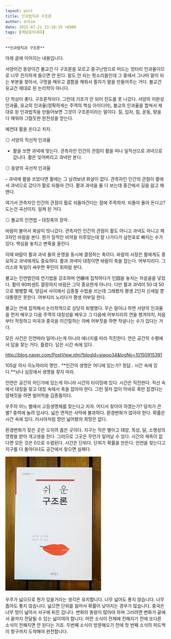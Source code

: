 ```yaml
---
layout: post
title: 인과법칙과 구조론
author: drkim
date: 2015-07-21 23:18:19 +0900
tags: [깨달음의대화]
---
```

  
  


    **인과법칙과 구조론**

  


아래 글에 이어지는 내용입니다. 

  


서양이건 동양이건 불교건 다 구조론을 모르고 중구난방으로 떠드는 엉터리 인과율이므로 너무 진지하게 들으면 안 된다. 말도 안 되는 헛소리들인데 그 중에서 그나마 말이 되는 부분을 찾아서, 구멍을 메우고 결함을 채워서 필자가 말을 만들어주는 거다. 불교건 유교건 제대로 된 논리학이 아니다. 

  


단 착상이 좋다. 구조론적이다. 그런데 기초가 안 되어 진도를 못 나갔다. 서양의 미완성 인과율, 유교의 인과율(정확하게는 주역의 핵심 아이디어), 불교의 인과율을 합쳐서 제대로 된 인과법칙을 만들어보면 그것이 구조론이라는 말이다. 질, 입자, 힘, 운동, 량을 다 채워야 그럴듯한 완전성을 얻는다. 

  


예컨대 활을 쏜다고 치자. 

  


◎ 서양의 직선적 인과율   
      
- 활을 쏘면 과녁에 맞는다. 관측자인 인간의 관점이 활을 떠나 일직선으로 과녁으로 갑니다. 활은 잊어버리고 과녁만 본다. 

  


◎ 동양의 곡선적 인과율   
      
– 과녁에 활을 쏘았다면 활에는 그 날려보낸 화살이 없다. 관측자인 인간의 관점이 활에서 과녁으로 갔다가 활로 되돌아 간다. 활과 과녁을 둘 다 보는데 중간에서 길을 잃고 헤맨다. 

  


여기서 관측자인 인간의 관점이 활로 되돌아간다는 점에 주목하자. 되돌아 돌아 돈다고? 도는건 곡선이지. 일케 된 거다. 

  


◎ 불교의 인연법 – 대칭축의 장악.  
      
바람이 불어서 화살이 빗나갔다. 관측자인 인간의 관점이 활도 아니고 과녁도 아니고 제 3자인 바람을 본다. 뭔가 질적인 비약을 이루었는데 잘 나가다가 삼천포로 빠지는 수가 있다. 핵심을 놓치고 변죽을 올린다. 

  


이때 바람이 활과 과녁 둘의 운명을 동시에 결정하는 축이다. 바람의 사정은 활에게도 중요하고 과녁에게도 중요하다. 활과 과녁이 대칭이면 바람이 축을 잡는다. 어부지리다. 그리스와 독일이 싸우면 푸틴이 휘파람 분다. 

  


불교는 인연법인데 연기법을 강조하며 연緣에 집착하다가 인因을 놓치는 자살골을 넣었다. 활이 90퍼센트 결정하지 바람은 그닥 중요한게 아니다. 다만 활과 과녁이 50 대 50으로 팽팽할 때, 양김씨 사이에서 김종필 수법을 쓰는데 그래봤자 평생 2인자 신세일 뿐 대통령은 못한다. 어부지리 노리다가 평생 어부일 한다.

  


불교는 연에 집착해서 논리학적으로 상당히 퇴행했다. 무슨 말이냐 하면 서양의 인과율을 먼저 배우고 다음 주역의 대칭성을 배우고 그 다음에 어부지리의 연을 챙겨야지, 처음부터 작정하고 미국과 중국을 이간질하는 아베 어부짓을 하면 작살나는 수가 있다는 거다. 

  


모든 사건은 인연따라 일어나는게 아니라 에너지를 따라 직진한다. 연은 공간의 수평에서 답을 찾는 거다. 틀렸다. 답은 시간 속에 있다. 

  


http://blog.naver.com/PostView.nhn?blogId=siwoo34&logNo=10150915391

  


105살 의사 히노하라의 명언.. **인간의 생명은 어디에 있는가? 정답.. 시간 속에 있다.**뇌나 심장에서 생명을 찾지 마라. 

  


인연은 공간의 어딘가에 있는게 아니라 시간의 타이밍에 있다. 시간은 직진한다. 직선 속에서 대칭을 찾고 대칭 속에서 축을 잡아야 한다. 그런 절차 없이 막바로 축만 잡겠다는 얌체짓을 하면 빌어먹을 김종필이다. 

  


우주의 어느 별에서 고등생명체를 찾는다고 치자. 어디서 찾아야 하겠는가? 덩치가 큰 별? 중력에 눌려 압사다. 넓은 면적은 사막에 불과하다. 환경변화가 많아야 한다. 확률은 시간 속에 있다. 러시아처럼 땅만 넓어봤자 희망은 없다. 

  


환경변화가 잦은 곳은 오히려 좁은 곳이다. 지구는 작은 별이고 태양, 목성, 달, 소행성의 영향을 받아 개고생을 한다. 그러므로 그곳은 무언가 일어날 수 있다. 시간의 재촉이 없다면 모든 것은 0으로 수렴된다. 시간은 단위다. 단위가 확률을 만든다. 인연을 찾는다고 지구를 다 돌아다녀도 공간에서 찾으면 실패다. 

  


  



 ![](/files/attach/images/198/721/608/DSC01488.JPG) 

  


우주가 넓으므로 뭔가 있을거라는 생각은 유치합니다. 너무 넓어도 좋지 않습니다. 너무 좁아도 좋지 않습니다. 넓으면 단위를 잃어서 확률이 낮아지는 경우가 많습니다. 중국은 너무 땅이 넓어서 서구에 뒤진 겁니다. 변화의 총량이 많아야 하며 그러려면 변화가 끝에서 끝까지 전달될 수 있는 넓이여야 합니다. 어떤 소식이 전체에 전해지기 전에 또다른 소식이 전해지면 안 된다는 거죠. 두번째 소식이 방문해오기 전에 첫 번째 소식의 피드백이 항구까지 도착해야 완전합니다.